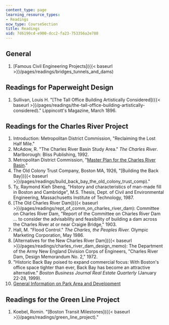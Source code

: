 ```yaml
---
content_type: page
learning_resource_types:
- Readings
ocw_type: CourseSection
title: Readings
uid: 7d6190cd-e900-dcc2-fa23-753356a2e788
---
```


General
-------

1.  [Famous Civil Engineering Projects]({{< baseurl >}}/pages/readings/bridges_tunnels_and_dams)

Readings for Paperweight Design
-------------------------------

1.  Sullivan, Louis H. "[The Tall Office Building Artistically Considered]({{< baseurl >}}/pages/readings/the-tall-office-building-artistically-considered)." Lippincott's Magazine, March 1896.

Readings for the Charles River Project
--------------------------------------

1.  Introduction: Metropolitan District Commission, "Reclaiming the Lost Half Mile."
2.  McAdow, R. "The Charles River Basin Study Area." _The Charles River_. Marlborough: Bliss Publishing, 1992.
3.  Metropolitan District Commission, "[Master Plan for the Charles River Basin](http://www.mass.gov/eea/agencies/dcr/conservation/planning-and-resource-protection/charles-river-basin-master-plan.html)."
4.  The Old Colony Trust Company, Boston MA, 1926, "[Building the Back Bay]({{< baseurl >}}/pages/readings/build_back_bay_the_old_colony_trust_comp)."
5.  Ty, Raymond Kieh Sheng, "History and characteristics of man-made fill in Boston and Cambridge", M.S. Thesis, Dept. of Civil and Environmental Engineering, Massachusetts Institute of Technology, 1987.
6.  [The Old Charles River Dam]({{< baseurl >}}/pages/readings/rept_of_comm_on_charles_river_dam): Committee on Charles River Dam, "Report of the Committee on Charles River Dam ... to consider the advisability and feasibility of building a dam across the Charles River at or near Craigie Bridge," 1903.
7.  Hall, M. "Flood Control." _The Charles, the Peoples River._ Olympic Marketing Corporation, May 1986.
8.  [Alternatives for the New Charles River Dam]({{< baseurl >}}/pages/readings/charles_river_dam_design_memo): The Department of the Army New England Division Corps of Engineers, "Charles River Dam, Design Memorandum No. 2," 1972.
9.  "Historic Back Bay poised to expand commercial focus: With Boston's office space tighter than ever, Back Bay has become an attractive alternative." _Boston Business Journal Real Estate Quarterly_ (January 22-28, 1999).
10.  [General Information on Park Area and Development](http://www.magnet.state.ma.us/mdc/planning.htm)

Readings for the Green Line Project
-----------------------------------

1.  Koebel, Romin. "[Boston Transit Milestones]({{< baseurl >}}/pages/readings/green_line_project)."